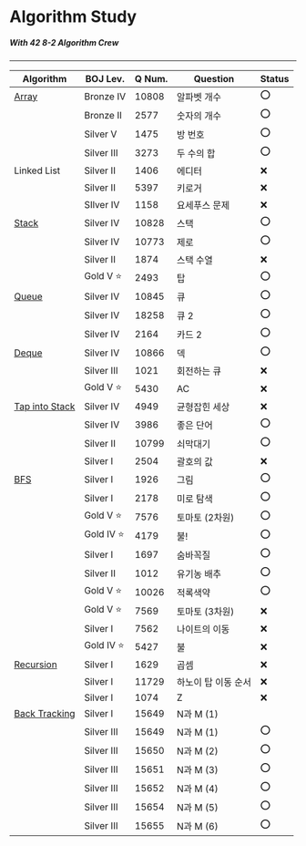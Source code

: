 # Algorithm Study
##### With 42 8-2 Algorithm Crew

---
Algorithm|BOJ Lev.|Q Num.|Question|Status
--|--|--|--|--|
[Array](hhttps://github.com/h-beeen/Algorithm_Study/tree/master/0x03_Array)|Bronze IV|10808|알파벳 개수|:o:
&nbsp;|Bronze II|2577|숫자의 개수|:o:
&nbsp;|Silver V|1475|방 번호|:o:
&nbsp;|Silver III|3273|두 수의 합|:o:
Linked List|Silver II|1406|에디터|:x:
&nbsp;|Silver II|5397|키로거|:x:
&nbsp;|SIlver IV|1158|요세푸스 문제|:x:
[Stack](https://github.com/h-beeen/Algorithm_Study/tree/master/0x05_Stack)|Silver IV|10828|스택|:o:
&nbsp;|Silver IV|10773|제로|:o:
&nbsp;|Silver II|1874|스택 수열|:x:
&nbsp;|Gold V :star:|2493|탑|:o:
[Queue](https://github.com/h-beeen/Algorithm_Study/tree/master/0x06_Queue)|Silver IV|10845|큐|:o:
&nbsp;|Silver IV|18258|큐 2|:o:
&nbsp;|Silver IV|2164|카드 2|:o:
[Deque](https://github.com/h-beeen/Algorithm_Study/tree/master/0x07_Deque)|Silver IV|10866|덱|:o:
&nbsp;|Silver III|1021|회전하는 큐|:x:
&nbsp;|Gold V :star:|5430|AC|:x:
[Tap into Stack](https://github.com/h-beeen/Algorithm_Study/tree/master/0x08_Utilization%20of%20Stack)|Silver IV|4949|균형잡힌 세상|:x:
&nbsp;|Silver IV|3986|좋은 단어|:o:
&nbsp;|Silver II|10799|쇠막대기|:o:
&nbsp;|Silver I|2504|괄호의 값|:x:
[BFS](https://github.com/h-beeen/Algorithm_Study/tree/master/0x09_Breadth%20First%20Search%5BBFS%5D)|Silver I|1926|그림|:o:
&nbsp;|Silver I|2178|미로 탐색|:o:
&nbsp;|Gold V :star:|7576|토마토 (2차원)|:o:
&nbsp;|Gold IV :star:|4179|불!|:o:
&nbsp;|Silver I|1697|숨바꼭질|:o:
&nbsp;|Silver II|1012|유기농 배추|:o:
&nbsp;|Gold V :star:|10026|적록색약|:o:
&nbsp;|Gold V :star:|7569|토마토 (3차원)|:x:
&nbsp;|Silver I|7562|나이트의 이동|:x:
&nbsp;|Gold IV :star:|5427|불|:x:
[Recursion](https://github.com/h-beeen/Algorithm_Study/tree/master/0x0B_Recursuon)|Silver I|1629|곱셈|:x:
&nbsp;|Silver I|11729|하노이 탑 이동 순서|:x:
&nbsp;|Silver I|1074|Z|:x:
[Back Tracking](https://github.com/h-beeen/Algorithm_Study/tree/master/0x0B_Recursuon)|Silver I|15649|N과 M (1)|
&nbsp;|Silver III|15649|N과 M (1)|:o:
&nbsp;|Silver III|15650|N과 M (2)|:o:
&nbsp;|Silver III|15651|N과 M (3)|:o:
&nbsp;|Silver III|15652|N과 M (4)|:o:
&nbsp;|Silver III|15654|N과 M (5)|:o:
&nbsp;|Silver III|15655|N과 M (6)|:o:
